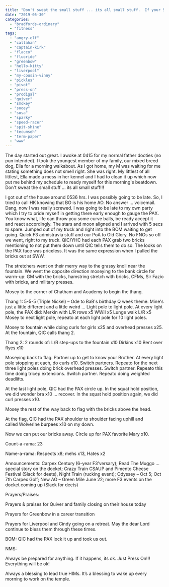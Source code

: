 ```yaml
---
title: "Don't sweat the small stuff ... its all small stuff.  If your 5 mins early, you’re late ... 5 secs to beatdown."
date: "2019-05-30"
categories: 
  - "bradfords-ordinary"
  - "fitness"
tags: 
  - "angry-elf"
  - "callahan"
  - "captain-kirk"
  - "flacco"
  - "fluoride"
  - "greenbow"
  - "hello-kitty"
  - "liverpool"
  - "my-cousin-vinny"
  - "pickles"
  - "pivot"
  - "press-on"
  - "prodigal"
  - "quiver"
  - "smokey"
  - "sooey"
  - "sosa"
  - "sparky"
  - "speed-racer"
  - "spit-shine"
  - "tecumseh"
  - "term-paper"
  - "www"
---
```


The day started out great. I awoke at 0415 for my normal father dooties (no pun intended). I took the youngest member of my family, our mixed breed dog, Ella for a morning walkabout. As I got home, my M was waiting for me stating something does not smell right. She was right. My littlest of all littlest, Ella made a mess in her kennel and I had to clean it up which now put me behind my schedule to ready myself for this morning's beatdown.  Don't sweat the small stuff ... its all small stuff!!!

I got out of the house around 0536 hrs. I was possibly going to be late. So, I tried to call HK knowing that BO is his home AO. No answer … voicemail. Dang, now I was really screwed. I was going to be late to my own party which I try to pride myself in getting there early enough to gauge the PAX. You know what, life can throw you some curve balls, be ready accept it and react accordingly. The stars and moon aligned and I arrived with 5 secs to spare. Jumped out of my truck and right into the BOM waiting to get going. Quick F3 admistravia stuff and our PoA to Old Glory. No FNGs so off we went, right to my truck. QIC/YHC had each PAX grab two bricks mentioning to not put them down until QIC tells them to do so. The looks on the PAX face was priceless. It was the same expression when I pulled the bricks out at SWW.

The stretchers went on their merry way to the grassy knoll near the fountain. We went the opposite direction moseying to the bank circle for warm-up: GM with the bricks, hamstring stretch with bricks, CFMs, Sir Fazio with bricks, and military presses.

Mosey to the corner of Chatham and Academy to begin the thang.

Thang 1: 5-5-5 (Triple Nickel) – Ode to BaB's birthday Q week theme. Mine's just a little different and a little weird ... Light pole to light pole. At every light pole, the PAX did: Merkin with L/R rows x5 WWII x5 Lunge walk L/R x5 Mosey to next light pole, repeato at each light pole for 10 light poles.

Mosey to fountain while doing curls for girls x25 and overhead presses x25. At the fountain, QIC calls thang 2.

Thang 2: 2 rounds of: L/R step-ups to the fountain x10 Dirkins x10 Bent over flyes x10

Moseying back to flag. Partner up to get to know your Brother. At every light pole stopping at each, do curls x10. Switch partners. Repeato for the next three light poles doing brick overhead presses. Switch partner. Repeato this time doing tricep extensions. Switch partner. Repeato doing weighted deadlifts.

At the last light pole, QIC had the PAX circle up. In the squat hold position, we did wonder bra x10 ... recover. In the squat hold position again, we did curl presses x10.

Mosey the rest of the way back to flag with the bricks above the head.

At the flag, QIC had the PAX shoulder to shoulder facing uphill and called Wolverine burpees x10 on my down.

Now we can put our bricks away. Circle up for PAX favorite Mary x10.

Count-a-rama: 23

Name-a-rama: Respects x8; mehs x13, Hates x2

Announcements: Carpex Century (6-year F3’versary); Read The Muggo … special story on the docket; Crazy Train CSAUP and Pimento Cheese Festival (Slack for deets), Night Train (rucking event); Odyssey – Oct 5; Oct 7th Carpex Golf; New AO – Green Mile June 22; more F3 events on the docket coming up (Slack for deets)

Prayers/Praises:

Prayers & praises for Quiver and family closing on their house today

Prayers for Greenbow in a career transition

Prayers for Liverpool and Cindy going on a retreat. May the dear Lord continue to bless them through these times.

BOM: QIC had the PAX lock it up and took us out.

NMS:

Always be prepared for anything. If it happens, its ok. Just Press On!!! Everything will be ok!

Always a blessing to lead true HIMs. It’s a blessing to wake up every morning to work on the temple.
